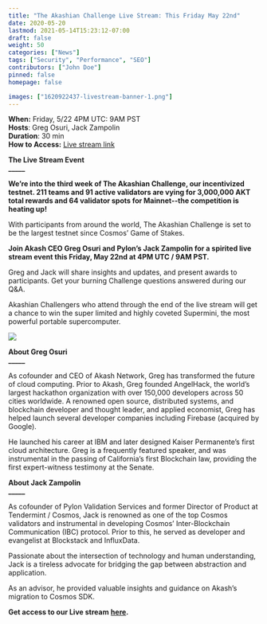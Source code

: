 ```yaml
---
title: "The Akashian Challenge Live Stream: This Friday May 22nd"
date: 2020-05-20
lastmod: 2021-05-14T15:23:12-07:00
draft: false
weight: 50
categories: ["News"]
tags: ["Security", "Performance", "SEO"]
contributors: ["John Doe"]
pinned: false
homepage: false

images: ["1620922437-livestream-banner-1.png"]
---
```

**When:** Friday, 5/22 4PM UTC: 9AM PST  
**Hosts**: Greg Osuri, Jack Zampolin  
**Duration**: 30 min  
**How to Access:** [Live stream link](https://www.crowdcast.io/e/the-akashian-challenge)  
  
**The Live Stream Event**  
**\_\_\_\_\_**  
  
**We’re into the third week of The Akashian Challenge, our incentivized testnet. 211 teams and 91 active validators are vying for 3,000,000 AKT total rewards and 64 validator spots for Mainnet--the competition is heating up!**  
  
With participants from around the world, The Akashian Challenge is set to be the largest testnet since Cosmos’ Game of Stakes.  
  
**Join Akash CEO Greg Osuri and Pylon’s Jack Zampolin for a spirited live stream event this Friday, May 22nd at 4PM UTC / 9AM PST.**  
  
Greg and Jack will share insights and updates, and present awards to participants. Get your burning Challenge questions answered during our Q&A.   
  
Akashian Challengers who attend through the end of the live stream will get a chance to win the super limited and highly coveted Supermini, the most powerful portable supercomputer.

![](https://www.datocms-assets.com/45776/1620922422-akashsuperminifrontside-1024x576.jpg)

**About Greg Osuri**  
**\_\_\_\_\_**  
  
As cofounder and CEO of Akash Network, Greg has transformed the future of cloud computing. Prior to Akash, Greg founded AngelHack, the world’s largest hackathon organization with over 150,000 developers across 50 cities worldwide. A renowned open source, distributed systems, and blockchain developer and thought leader, and applied economist, Greg has helped launch several developer companies including Firebase (acquired by Google).  
  
He launched his career at IBM and later designed Kaiser Permanente’s first cloud architecture. Greg is a frequently featured speaker, and was instrumental in the passing of California’s first Blockchain law, providing the first expert-witness testimony at the Senate.  
  
**About Jack Zampolin**  
**\_\_\_\_\_**  
  
As cofounder of Pylon Validation Services and former Director of Product at Tendermint / Cosmos, Jack is renowned as one of the top Cosmos validators and instrumental in developing Cosmos’ Inter-Blockchain Communication (IBC) protocol. Prior to this, he served as developer and evangelist at Blockstack and InfluxData.  
  
Passionate about the intersection of technology and human understanding, Jack is a tireless advocate for bridging the gap between abstraction and application.  
  
As an advisor, he provided valuable insights and guidance on Akash’s migration to Cosmos SDK.

**Get access to our Live stream** [**here**](https://www.crowdcast.io/e/the-akashian-challenge)**.**